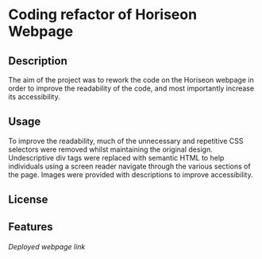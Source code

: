 # Coding refactor of Horiseon Webpage

## Description
The aim of the project was to rework the code on the Horiseon webpage in order to improve the readability of the code, and most importantly increase its accessibility. 

## Usage
To improve the readability, much of the unnecessary and repetitive CSS selectors were removed whilst maintaining the original design. Undescriptive div tags were replaced with semantic HTML to help individuals using a screen reader navigate through the various sections of the page. Images were provided with descriptions to improve accessibility.

## License

## Features

###### Deployed webpage link

